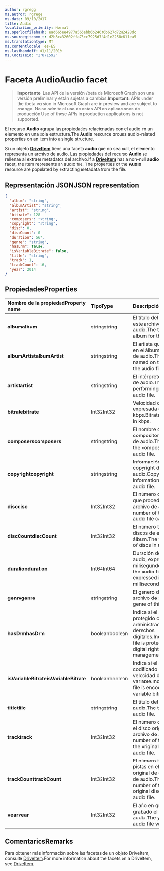 ```yaml
---
author: rgregg
ms.author: rgregg
ms.date: 09/10/2017
title: Audio
localization_priority: Normal
ms.openlocfilehash: ead665ee4977a563ebb6b24636b627d72a2428dc
ms.sourcegitcommit: d2b3ca32602ffa76cc7925d7f4d1e2258e611ea5
ms.translationtype: MT
ms.contentlocale: es-ES
ms.lasthandoff: 01/11/2019
ms.locfileid: "27871592"
---
```

# <a name="audio-facet"></a><span data-ttu-id="57802-102">Faceta Audio</span><span class="sxs-lookup"><span data-stu-id="57802-102">Audio facet</span></span>

> <span data-ttu-id="57802-103">**Importante:** Las API de la versión /beta de Microsoft Graph son una versión preliminar y están sujetas a cambios.</span><span class="sxs-lookup"><span data-stu-id="57802-103">**Important:** APIs under the /beta version in Microsoft Graph are in preview and are subject to change.</span></span> <span data-ttu-id="57802-104">No se admite el uso de estas API en aplicaciones de producción.</span><span class="sxs-lookup"><span data-stu-id="57802-104">Use of these APIs in production applications is not supported.</span></span>

<span data-ttu-id="57802-105">El recurso **Audio** agrupa las propiedades relacionadas con el audio en un elemento en una sola estructura.</span><span class="sxs-lookup"><span data-stu-id="57802-105">The **Audio** resource groups audio-related properties on an item into a single structure.</span></span>

<span data-ttu-id="57802-p102">Si un objeto [**DriveItem**](driveitem.md) tiene una faceta **audio** que no sea null, el elemento representa un archivo de audio. Las propiedades del recurso **Audio** se rellenan al extraer metadatos del archivo.</span><span class="sxs-lookup"><span data-stu-id="57802-p102">If a [**DriveItem**](driveitem.md) has a non-null **audio** facet, the item represents an audio file. The properties of the **Audio** resource are populated by extracting metadata from the file.</span></span> 

## <a name="json-representation"></a><span data-ttu-id="57802-108">Representación JSON</span><span class="sxs-lookup"><span data-stu-id="57802-108">JSON representation</span></span>

<!-- { "blockType": "resource", "@odata.type": "microsoft.graph.audio" } -->
```json
{
  "album": "string",
  "albumArtist": "string",
  "artist": "string",
  "bitrate": 128,
  "composers": "string",
  "copyright": "string",
  "disc": 0,
  "discCount": 0,
  "duration": 567,
  "genre": "string",
  "hasDrm": false,
  "isVariableBitrate": false,
  "title": "string",
  "track": 1,
  "trackCount": 16,
  "year": 2014
}
```

## <a name="properties"></a><span data-ttu-id="57802-109">Propiedades</span><span class="sxs-lookup"><span data-stu-id="57802-109">Properties</span></span>

| <span data-ttu-id="57802-110">Nombre de la propiedad</span><span class="sxs-lookup"><span data-stu-id="57802-110">Property name</span></span>         | <span data-ttu-id="57802-111">Tipo</span><span class="sxs-lookup"><span data-stu-id="57802-111">Type</span></span>    | <span data-ttu-id="57802-112">Descripción</span><span class="sxs-lookup"><span data-stu-id="57802-112">Description</span></span>                                                          |
|:----------------------|:--------|:---------------------------------------------------------------------|
| <span data-ttu-id="57802-113">**album**</span><span class="sxs-lookup"><span data-stu-id="57802-113">**album**</span></span>             | <span data-ttu-id="57802-114">string</span><span class="sxs-lookup"><span data-stu-id="57802-114">string</span></span>  | <span data-ttu-id="57802-115">El título del álbum de este archivo de audio.</span><span class="sxs-lookup"><span data-stu-id="57802-115">The title of the album for this audio file.</span></span>                          |
| <span data-ttu-id="57802-116">**albumArtist**</span><span class="sxs-lookup"><span data-stu-id="57802-116">**albumArtist**</span></span>       | <span data-ttu-id="57802-117">string</span><span class="sxs-lookup"><span data-stu-id="57802-117">string</span></span>  | <span data-ttu-id="57802-118">El artista que se nombra en el álbum del archivo de audio.</span><span class="sxs-lookup"><span data-stu-id="57802-118">The artist named on the album for the audio file.</span></span>                    |
| <span data-ttu-id="57802-119">**artist**</span><span class="sxs-lookup"><span data-stu-id="57802-119">**artist**</span></span>            | <span data-ttu-id="57802-120">string</span><span class="sxs-lookup"><span data-stu-id="57802-120">string</span></span>  | <span data-ttu-id="57802-121">El intérprete del archivo de audio.</span><span class="sxs-lookup"><span data-stu-id="57802-121">The performing artist for the audio file.</span></span>                            |
| <span data-ttu-id="57802-122">**bitrate**</span><span class="sxs-lookup"><span data-stu-id="57802-122">**bitrate**</span></span>           | <span data-ttu-id="57802-123">Int32</span><span class="sxs-lookup"><span data-stu-id="57802-123">Int32</span></span>   | <span data-ttu-id="57802-124">Velocidad de bits expresada en kbps.</span><span class="sxs-lookup"><span data-stu-id="57802-124">Bitrate expressed in kbps.</span></span>                                           |
| <span data-ttu-id="57802-125">**composers**</span><span class="sxs-lookup"><span data-stu-id="57802-125">**composers**</span></span>         | <span data-ttu-id="57802-126">string</span><span class="sxs-lookup"><span data-stu-id="57802-126">string</span></span>  | <span data-ttu-id="57802-127">El nombre del compositor del archivo de audio.</span><span class="sxs-lookup"><span data-stu-id="57802-127">The name of the composer of the audio file.</span></span>                          |
| <span data-ttu-id="57802-128">**copyright**</span><span class="sxs-lookup"><span data-stu-id="57802-128">**copyright**</span></span>         | <span data-ttu-id="57802-129">string</span><span class="sxs-lookup"><span data-stu-id="57802-129">string</span></span>  | <span data-ttu-id="57802-130">Información de copyright del archivo de audio.</span><span class="sxs-lookup"><span data-stu-id="57802-130">Copyright information for the audio file.</span></span>                            |
| <span data-ttu-id="57802-131">**disc**</span><span class="sxs-lookup"><span data-stu-id="57802-131">**disc**</span></span>              | <span data-ttu-id="57802-132">Int32</span><span class="sxs-lookup"><span data-stu-id="57802-132">Int32</span></span>   | <span data-ttu-id="57802-133">El número del disco del que procede este archivo de audio.</span><span class="sxs-lookup"><span data-stu-id="57802-133">The number of the disc this audio file came from.</span></span>                    |
| <span data-ttu-id="57802-134">**discCount**</span><span class="sxs-lookup"><span data-stu-id="57802-134">**discCount**</span></span>         | <span data-ttu-id="57802-135">Int32</span><span class="sxs-lookup"><span data-stu-id="57802-135">Int32</span></span>   | <span data-ttu-id="57802-136">El número total de discos de este álbum.</span><span class="sxs-lookup"><span data-stu-id="57802-136">The total number of discs in this album.</span></span>                             |
| <span data-ttu-id="57802-137">**duration**</span><span class="sxs-lookup"><span data-stu-id="57802-137">**duration**</span></span>          | <span data-ttu-id="57802-138">Int64</span><span class="sxs-lookup"><span data-stu-id="57802-138">Int64</span></span>   | <span data-ttu-id="57802-139">Duración del archivo de audio, expresada en milisegundos</span><span class="sxs-lookup"><span data-stu-id="57802-139">Duration of the audio file, expressed in milliseconds</span></span>                |
| <span data-ttu-id="57802-140">**genre**</span><span class="sxs-lookup"><span data-stu-id="57802-140">**genre**</span></span>             | <span data-ttu-id="57802-141">string</span><span class="sxs-lookup"><span data-stu-id="57802-141">string</span></span>  | <span data-ttu-id="57802-142">El género de este archivo de audio.</span><span class="sxs-lookup"><span data-stu-id="57802-142">The genre of this audio file.</span></span>                                        |
| <span data-ttu-id="57802-143">**hasDrm**</span><span class="sxs-lookup"><span data-stu-id="57802-143">**hasDrm**</span></span>            | <span data-ttu-id="57802-144">boolean</span><span class="sxs-lookup"><span data-stu-id="57802-144">boolean</span></span> | <span data-ttu-id="57802-145">Indica si el archivo está protegido con administración de derechos digitales.</span><span class="sxs-lookup"><span data-stu-id="57802-145">Indicates if the file is protected with digital rights management.</span></span>   |
| <span data-ttu-id="57802-146">**isVariableBitrate**</span><span class="sxs-lookup"><span data-stu-id="57802-146">**isVariableBitrate**</span></span> | <span data-ttu-id="57802-147">boolean</span><span class="sxs-lookup"><span data-stu-id="57802-147">boolean</span></span> | <span data-ttu-id="57802-148">Indica si el archivo está codificado con una velocidad de bits variable.</span><span class="sxs-lookup"><span data-stu-id="57802-148">Indicates if the file is encoded with a variable bitrate.</span></span>            |
| <span data-ttu-id="57802-149">**title**</span><span class="sxs-lookup"><span data-stu-id="57802-149">**title**</span></span>             | <span data-ttu-id="57802-150">string</span><span class="sxs-lookup"><span data-stu-id="57802-150">string</span></span>  | <span data-ttu-id="57802-151">El título del archivo de audio.</span><span class="sxs-lookup"><span data-stu-id="57802-151">The title of the audio file.</span></span>                                         |
| <span data-ttu-id="57802-152">**track**</span><span class="sxs-lookup"><span data-stu-id="57802-152">**track**</span></span>             | <span data-ttu-id="57802-153">Int32</span><span class="sxs-lookup"><span data-stu-id="57802-153">Int32</span></span>   | <span data-ttu-id="57802-154">El número de la pista en el disco original de este archivo de audio.</span><span class="sxs-lookup"><span data-stu-id="57802-154">The number of the track on the original disc for this audio file.</span></span>    |
| <span data-ttu-id="57802-155">**trackCount**</span><span class="sxs-lookup"><span data-stu-id="57802-155">**trackCount**</span></span>        | <span data-ttu-id="57802-156">Int32</span><span class="sxs-lookup"><span data-stu-id="57802-156">Int32</span></span>   | <span data-ttu-id="57802-157">El número total de pistas en el disco original de este archivo de audio.</span><span class="sxs-lookup"><span data-stu-id="57802-157">The total number of tracks on the original disc for this audio file.</span></span> |
| <span data-ttu-id="57802-158">**year**</span><span class="sxs-lookup"><span data-stu-id="57802-158">**year**</span></span>              | <span data-ttu-id="57802-159">Int32</span><span class="sxs-lookup"><span data-stu-id="57802-159">Int32</span></span>   | <span data-ttu-id="57802-160">El año en que se ha grabado el archivo de audio.</span><span class="sxs-lookup"><span data-stu-id="57802-160">The year the audio file was recorded.</span></span>                                |

[item-resource]: ../resources/driveitem.md

## <a name="remarks"></a><span data-ttu-id="57802-161">Comentarios</span><span class="sxs-lookup"><span data-stu-id="57802-161">Remarks</span></span>

<span data-ttu-id="57802-162">Para obtener más información sobre las facetas de un objeto DriveItem, consulte [DriveItem](driveitem.md).</span><span class="sxs-lookup"><span data-stu-id="57802-162">For more information about the facets on a DriveItem, see [DriveItem](driveitem.md).</span></span>

<!-- {
  "type": "#page.annotation",
  "description": "The audio facet provides information about music or audio metadata.",
  "keywords": "music,audio,metadata,onedrive",
  "section": "documentation",
  "tocPath": "Facets/Audio"
} -->
